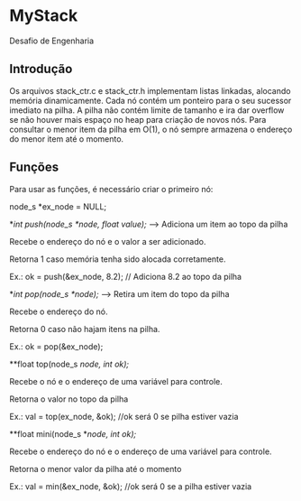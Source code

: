 # MyStack
Desafio de Engenharia

## Introdução

Os arquivos stack_ctr.c e stack_ctr.h implementam listas linkadas, alocando memória dinamicamente. Cada nó contém um ponteiro para o seu sucessor imediato na pilha. A pilha não contém limite de tamanho e ira dar overflow se não houver mais espaço no heap para criação de novos nós. 
Para consultar o menor item da pilha em O(1), o nó sempre armazena o endereço do menor item até o momento.

## Funções 

Para usar as funções, é necessário criar o primeiro nó:

node_s *ex_node = NULL;

**int push(node_s \**node, float value);** --> Adiciona um item ao topo da pilha

Recebe o endereço do nó e o valor a ser adicionado.

Retorna 1 caso memória tenha sido alocada corretamente.

Ex.: ok = push(&ex_node, 8.2); // Adiciona 8.2 ao topo da pilha 



**int pop(node_s \**node);** --> Retira um item do topo da pilha

Recebe o endereço do nó.

Retorna 0 caso não hajam itens na pilha.

Ex.: ok = pop(&ex_node); 


**float top(node_s *node, int *ok);** 

Recebe o nó e o endereço de uma variável para controle.

Retorna o valor no topo da pilha

Ex.: val = top(ex_node, &ok);  //ok será 0 se pilha estiver vazia



**float mini(node_s \**node, int *ok);**

Recebe o endereço do nó e o endereço de uma variável para controle.

Retorna o menor valor da pilha até o momento

Ex.: val = min(&ex_node, &ok);  //ok será 0 se a pilha estiver vazia

